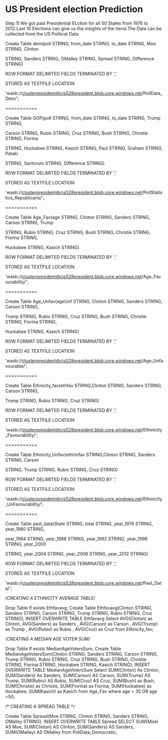 # US President election Prediction 
Step 1) We got past Presidential ELction for all 50 States from 1976 to 2012.Last 10 Elections can give us the insights of the trend.The Data can be collected from the US Political Data.

Create Table dem(poll STRING, from_date STRING, to_date STRING, Moe STRING, Clinton

STRING, Sanders STRING, OMalley STRING, Spread STRING, Difference STRING)

ROW FORMAT DELIMITED FIELDS TERMINATED BY ','

STORED AS TEXTFILE LOCATION

'wasb://clusterpresident@cis528president.blob.core.windows.net/PollData_Dem/';

===========

Create Table GOP(poll STRING, from_date STRING, to_date STRING, Trump STRING,

Carson STRING, Rubio STRING, Cruz STRING, Bush STRING, Christie STRING, Fiorina

STRING, Huckabee STRING, Kasich STRING, Paul STRING, Graham STRING, Pataki

STRING, Santorum STRING, Difference STRING)

ROW FORMAT DELIMITED FIELDS TERMINATED BY ','

STORED AS TEXTFILE LOCATION

'wasb://clusterpresident@cis528president.blob.core.windows.net/PollStatistics_Republicans/';

===========

Create Table Age_Fav(age STRING, Clinton STRING, Sanders STRING, Carson STRING, Trump

STRING, Rubio STRING, Cruz STRING, Bush STRING, Christie STRING, Fiorina STRING,

Huckabee STRING, Kasich STRING)

ROW FORMAT DELIMITED FIELDS TERMINATED BY ','

STORED AS TEXTFILE LOCATION

'wasb://clusterpresident@cis528president.blob.core.windows.net/Age_Favourability/';

===========

Create Table Age_Unfav(ageUnf STRING, Clinton STRING, Sanders STRING, Carson STRING,

Trump STRING, Rubio STRING, Cruz STRING, Bush STRING, Christie STRING, Fiorina STRING,

Huckabee STRING, Kasich STRING)

ROW FORMAT DELIMITED FIELDS TERMINATED BY ','

STORED AS TEXTFILE LOCATION

'wasb://clusterpresident@cis528president.blob.core.windows.net/Age_Unfavourable/';

===========

Create Table Ethnicity_fav(ethfav STRING,Clinton STRING, Sanders STRING, Carson STRING,

Trump STRING, Rubio STRING, Cruz STRING)

ROW FORMAT DELIMITED FIELDS TERMINATED BY ','

STORED AS TEXTFILE LOCATION

'wasb://clusterpresident@cis528president.blob.core.windows.net/Ethinicity_Favourability/';

===========

Create Table Ethnicity_Unfav(ethUnfav STRING,Clinton STRING, Sanders STRING, Carson

STRING, Trump STRING, Rubio STRING, Cruz STRING)

ROW FORMAT DELIMITED FIELDS TERMINATED BY ','

STORED AS TEXTFILE LOCATION

'wasb://clusterpresident@cis528president.blob.core.windows.net/Ethinicity_UnFavourability/';

===========

Create Table past_data(State STRING, total STRING, year_1976 STRING, year_1980 STRING,

year_1984 STRING, year_1988 STRING, year_1992 STRING, year_1996 STRING, year_2000

STRING, year_2004 STRING, year_2008 STRING, year_2012 STRING)

ROW FORMAT DELIMITED FIELDS TERMINATED BY ','

STORED AS TEXTFILE LOCATION

'wasb://clusterpresident@cis528president.blob.core.windows.net/Past_Data/';


/*CREATING A ETHNICITY AVERAGE TABLE*/

Drop Table If exists Ethfavavg;
Create Table Ethfavavg(Clinton STRING, Sanders STRING, Carson STRING, Trump STRING, Rubio STRING, Cruz STRING);
INSERT OVERWRITE TABLE Ethfavavg
Select AVG(Clinton) as Clinton, AVG(Sanders) as Sanders , AVG(Carson) as Carson , AVG(Trump) as Trump , AVG(Rubio) as Rubio , AVG(Cruz) as Cruz from Ethnicity_fav;

/*CREATING A MEDIAN AGE VOTER SUM*/

Drop Table If exists MedianAgeVotersSum;
Create Table MedianAgeVotersSum(Clinton STRING, Sanders STRING, Carson STRING, Trump STRING, Rubio STRING, Cruz STRING, Bush STRING, Christie STRING, Fiorina STRING, Huckabee STRING, Kasich STRING);
INSERT OVERWRITE TABLE MedianAgeVotersSum
Select SUM(Clinton) As Clinton, SUM(Sanders) As Sanders, SUM(Carson) AS Carson, SUM(Trump) AS Trump, SUM(Rubio) AS Rubio, SUM(Cruz) AS Cruz, SUM(Bush) as Bush, SUM(Christie) as Christie, SUM(Fiorina) as Fiorina, SUM(Huckabee) as Huckabee, SUM(Kasich) as Kasich  from Age_Fav
where age = 35 OR age =50;

/* CREATING A SPREAD TABLE */

Create Table Spread(Moe STRING, Clinton STRING, Sanders STRING, OMalley STRING);
INSERT OVERWRITE TABLE Spread
SELECT SUM(Moe) AS Moe, SUM(Clinton) AS Clinton, SUM(Sanders) AS Sanders, SUM(OMalley) AS OMalley from PollData_Democratic;



